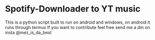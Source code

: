 # Spotify-Downloader to YT music
This is a python script built to run on android and windows, on android it runs through termux
If you want to contribute feel free send me a dm on insta @mez_is_da_best
